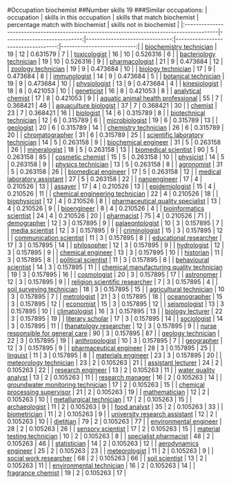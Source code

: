 #Occupation biochemist
##Number skills 19
###Similar occupations:
| occupation                                                                                |   skills in this occupation |   skills that match biochemist |   percentage match with biochemist |   skills not in biochemist |
|:------------------------------------------------------------------------------------------|----------------------------:|-------------------------------:|-----------------------------------:|---------------------------:|
| [biochemistry technician](biochemistry_technician.md)                                     |                          19 |                             12 |                           0.631579 |                          7 |
| [toxicologist](toxicologist.md)                                                           |                          16 |                             10 |                           0.526316 |                          6 |
| [bacteriology technician](bacteriology_technician.md)                                     |                          19 |                             10 |                           0.526316 |                          9 |
| [pharmacologist](pharmacologist.md)                                                       |                          21 |                              9 |                           0.473684 |                         12 |
| [zoology technician](zoology_technician.md)                                               |                          19 |                              9 |                           0.473684 |                         10 |
| [biology technician](biology_technician.md)                                               |                          17 |                              9 |                           0.473684 |                          8 |
| [immunologist](immunologist.md)                                                           |                          14 |                              9 |                           0.473684 |                          5 |
| [botanical technician](botanical_technician.md)                                           |                          19 |                              9 |                           0.473684 |                         10 |
| [physiologist](physiologist.md)                                                           |                          13 |                              9 |                           0.473684 |                          4 |
| [kinesiologist](kinesiologist.md)                                                         |                          18 |                              8 |                           0.421053 |                         10 |
| [geneticist](geneticist.md)                                                               |                          16 |                              8 |                           0.421053 |                          8 |
| [analytical chemist](analytical_chemist.md)                                               |                          17 |                              8 |                           0.421053 |                          9 |
| [aquatic animal health professional](aquatic_animal_health_professional.md)               |                          55 |                              7 |                           0.368421 |                         48 |
| [aquaculture biologist](aquaculture_biologist.md)                                         |                          37 |                              7 |                           0.368421 |                         30 |
| [chemist](chemist.md)                                                                     |                          23 |                              7 |                           0.368421 |                         16 |
| [biologist](biologist.md)                                                                 |                          14 |                              6 |                           0.315789 |                          8 |
| [biotechnical technician](biotechnical_technician.md)                                     |                          12 |                              6 |                           0.315789 |                          6 |
| [microbiologist](microbiologist.md)                                                       |                          19 |                              6 |                           0.315789 |                         13 |
| [geologist](geologist.md)                                                                 |                          20 |                              6 |                           0.315789 |                         14 |
| [chemistry technician](chemistry_technician.md)                                           |                          26 |                              6 |                           0.315789 |                         20 |
| [chromatographer](chromatographer.md)                                                     |                          31 |                              6 |                           0.315789 |                         25 |
| [scientific laboratory technician](scientific_laboratory_technician.md)                   |                          14 |                              5 |                           0.263158 |                          9 |
| [biochemical engineer](biochemical_engineer.md)                                           |                          31 |                              5 |                           0.263158 |                         26 |
| [mineralogist](mineralogist.md)                                                           |                          18 |                              5 |                           0.263158 |                         13 |
| [biomedical scientist](biomedical_scientist.md)                                           |                          90 |                              5 |                           0.263158 |                         85 |
| [cosmetic chemist](cosmetic_chemist.md)                                                   |                          15 |                              5 |                           0.263158 |                         10 |
| [physicist](physicist.md)                                                                 |                          14 |                              5 |                           0.263158 |                          9 |
| [physics technician](physics_technician.md)                                               |                          13 |                              5 |                           0.263158 |                          8 |
| [agronomist](agronomist.md)                                                               |                          31 |                              5 |                           0.263158 |                         26 |
| [biomedical engineer](biomedical_engineer.md)                                             |                          17 |                              5 |                           0.263158 |                         12 |
| [medical laboratory assistant](medical_laboratory_assistant.md)                           |                          27 |                              5 |                           0.263158 |                         22 |
| [nanoengineer](nanoengineer.md)                                                           |                          17 |                              4 |                           0.210526 |                         13 |
| [assayer](assayer.md)                                                                     |                          17 |                              4 |                           0.210526 |                         13 |
| [epidemiologist](epidemiologist.md)                                                       |                          15 |                              4 |                           0.210526 |                         11 |
| [chemical engineering technician](chemical_engineering_technician.md)                     |                          22 |                              4 |                           0.210526 |                         18 |
| [biophysicist](biophysicist.md)                                                           |                          12 |                              4 |                           0.210526 |                          8 |
| [pharmaceutical quality specialist](pharmaceutical_quality_specialist.md)                 |                          13 |                              4 |                           0.210526 |                          9 |
| [bioengineer](bioengineer.md)                                                             |                           8 |                              4 |                           0.210526 |                          4 |
| [bioinformatics scientist](bioinformatics_scientist.md)                                   |                          24 |                              4 |                           0.210526 |                         20 |
| [pharmacist](pharmacist.md)                                                               |                          75 |                              4 |                           0.210526 |                         71 |
| [demographer](demographer.md)                                                             |                          12 |                              3 |                           0.157895 |                          9 |
| [palaeontologist](palaeontologist.md)                                                     |                          10 |                              3 |                           0.157895 |                          7 |
| [media scientist](media_scientist.md)                                                     |                          12 |                              3 |                           0.157895 |                          9 |
| [criminologist](criminologist.md)                                                         |                          15 |                              3 |                           0.157895 |                         12 |
| [communication scientist](communication_scientist.md)                                     |                          11 |                              3 |                           0.157895 |                          8 |
| [educational researcher](educational_researcher.md)                                       |                          17 |                              3 |                           0.157895 |                         14 |
| [philosopher](philosopher.md)                                                             |                          12 |                              3 |                           0.157895 |                          9 |
| [hydrologist](hydrologist.md)                                                             |                          12 |                              3 |                           0.157895 |                          9 |
| [chemical engineer](chemical_engineer.md)                                                 |                          13 |                              3 |                           0.157895 |                         10 |
| [historian](historian.md)                                                                 |                          11 |                              3 |                           0.157895 |                          8 |
| [political scientist](political_scientist.md)                                             |                          11 |                              3 |                           0.157895 |                          8 |
| [behavioural scientist](behavioural_scientist.md)                                         |                          14 |                              3 |                           0.157895 |                         11 |
| [chemical manufacturing quality technician](chemical_manufacturing_quality_technician.md) |                          19 |                              3 |                           0.157895 |                         16 |
| [cosmologist](cosmologist.md)                                                             |                          20 |                              3 |                           0.157895 |                         17 |
| [astronomer](astronomer.md)                                                               |                          12 |                              3 |                           0.157895 |                          9 |
| [religion scientific researcher](religion_scientific_researcher.md)                       |                           7 |                              3 |                           0.157895 |                          4 |
| [soil surveying technician](soil_surveying_technician.md)                                 |                          18 |                              3 |                           0.157895 |                         15 |
| [agricultural technician](agricultural_technician.md)                                     |                          10 |                              3 |                           0.157895 |                          7 |
| [metrologist](metrologist.md)                                                             |                          21 |                              3 |                           0.157895 |                         18 |
| [oceanographer](oceanographer.md)                                                         |                          15 |                              3 |                           0.157895 |                         12 |
| [economist](economist.md)                                                                 |                          15 |                              3 |                           0.157895 |                         12 |
| [seismologist](seismologist.md)                                                           |                          13 |                              3 |                           0.157895 |                         10 |
| [climatologist](climatologist.md)                                                         |                          16 |                              3 |                           0.157895 |                         13 |
| [biology lecturer](biology_lecturer.md)                                                   |                          22 |                              3 |                           0.157895 |                         19 |
| [literary scholar](literary_scholar.md)                                                   |                          17 |                              3 |                           0.157895 |                         14 |
| [sociologist](sociologist.md)                                                             |                          14 |                              3 |                           0.157895 |                         11 |
| [thanatology researcher](thanatology_researcher.md)                                       |                          12 |                              3 |                           0.157895 |                          9 |
| [nurse responsible for general care](nurse_responsible_for_general_care.md)               |                          90 |                              3 |                           0.157895 |                         87 |
| [geology technician](geology_technician.md)                                               |                          22 |                              3 |                           0.157895 |                         19 |
| [anthropologist](anthropologist.md)                                                       |                          10 |                              3 |                           0.157895 |                          7 |
| [geographer](geographer.md)                                                               |                          12 |                              3 |                           0.157895 |                          9 |
| [pharmaceutical engineer](pharmaceutical_engineer.md)                                     |                          28 |                              3 |                           0.157895 |                         25 |
| [linguist](linguist.md)                                                                   |                          11 |                              3 |                           0.157895 |                          8 |
| [materials engineer](materials_engineer.md)                                               |                          23 |                              3 |                           0.157895 |                         20 |
| [meteorology technician](meteorology_technician.md)                                       |                          23 |                              2 |                           0.105263 |                         21 |
| [assistant lecturer](assistant_lecturer.md)                                               |                          24 |                              2 |                           0.105263 |                         22 |
| [research engineer](research_engineer.md)                                                 |                          13 |                              2 |                           0.105263 |                         11 |
| [water quality analyst](water_quality_analyst.md)                                         |                          13 |                              2 |                           0.105263 |                         11 |
| [research manager](research_manager.md)                                                   |                          16 |                              2 |                           0.105263 |                         14 |
| [groundwater monitoring technician](groundwater_monitoring_technician.md)                 |                          17 |                              2 |                           0.105263 |                         15 |
| [chemical processing supervisor](chemical_processing_supervisor.md)                       |                          21 |                              2 |                           0.105263 |                         19 |
| [mathematician](mathematician.md)                                                         |                          12 |                              2 |                           0.105263 |                         10 |
| [metallurgical technician](metallurgical_technician.md)                                   |                          17 |                              2 |                           0.105263 |                         15 |
| [archaeologist](archaeologist.md)                                                         |                          11 |                              2 |                           0.105263 |                          9 |
| [food analyst](food_analyst.md)                                                           |                          35 |                              2 |                           0.105263 |                         33 |
| [biometrician](biometrician.md)                                                           |                          11 |                              2 |                           0.105263 |                          9 |
| [university research assistant](university_research_assistant.md)                         |                          12 |                              2 |                           0.105263 |                         10 |
| [dietitian](dietitian.md)                                                                 |                          79 |                              2 |                           0.105263 |                         77 |
| [environmental engineer](environmental_engineer.md)                                       |                          28 |                              2 |                           0.105263 |                         26 |
| [sensory scientist](sensory_scientist.md)                                                 |                          17 |                              2 |                           0.105263 |                         15 |
| [material testing technician](material_testing_technician.md)                             |                          10 |                              2 |                           0.105263 |                          8 |
| [specialist pharmacist](specialist_pharmacist.md)                                         |                          48 |                              2 |                           0.105263 |                         46 |
| [statistician](statistician.md)                                                           |                          14 |                              2 |                           0.105263 |                         12 |
| [aerodynamics engineer](aerodynamics_engineer.md)                                         |                          25 |                              2 |                           0.105263 |                         23 |
| [meteorologist](meteorologist.md)                                                         |                          11 |                              2 |                           0.105263 |                          9 |
| [social work researcher](social_work_researcher.md)                                       |                          68 |                              2 |                           0.105263 |                         66 |
| [soil scientist](soil_scientist.md)                                                       |                          13 |                              2 |                           0.105263 |                         11 |
| [environmental technician](environmental_technician.md)                                   |                          16 |                              2 |                           0.105263 |                         14 |
| [fragrance chemist](fragrance_chemist.md)                                                 |                          19 |                              2 |                           0.105263 |                         17 |
